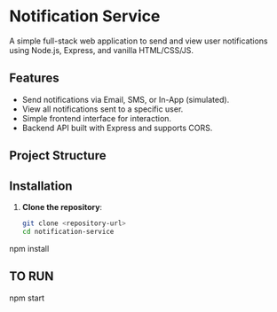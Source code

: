 # Notification Service

A simple full-stack web application to send and view user notifications using Node.js, Express, and vanilla HTML/CSS/JS.

## Features

- Send notifications via Email, SMS, or In-App (simulated).
- View all notifications sent to a specific user.
- Simple frontend interface for interaction.
- Backend API built with Express and supports CORS.

## Project Structure


## Installation

1. **Clone the repository**:
   ```bash
   git clone <repository-url>
   cd notification-service
npm install

## TO RUN
 
npm start
